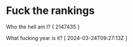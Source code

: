 # Fuck the rankings

Who the hell am I?
{ 2147435 }

What fucking year is it?
[ 2024-03-24T09:27:13Z ]
